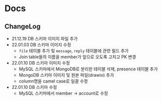 # Docs

## ChangeLog
- 21.12.19 DB 스키마 이미지 파일 추가
- 22.01.03 DB 스키마 이미지 수정
  - `file` 테이블 추가 및 `message`, `reply` 테이블에 관련 필드 추가
  - Join table들의 이름을 member가 앞으로 오도록 고치고 PK 변경
- 22.01.10 DB 스키마 이미지 수정
  - MySQL 스키마에서 MongoDB로 분리한 테이블 삭제, presence 테이블 추가
  - MongoDB 스키마 이미지 및 원본 파일(drawio) 추가
  - column명을 camel case로 일괄 수정
- 22.01.10 DB 스키마 수정
  - MySQL 스키마에서 member -> account로 수정
